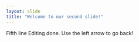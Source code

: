 ```yaml
---
layout: slide
title: "Welcome to our second slide!"
---
```

Fifth line Editing done.
Use the left arrow to go back!
